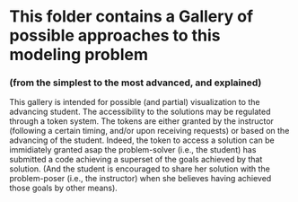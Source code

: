 # This folder contains a Gallery of possible approaches to this modeling problem
### (from the simplest to the most advanced, and explained)

This gallery is intended for possible (and partial) visualization to the advancing student.
The accessibility to the solutions may be regulated through a token system.
The tokens are either granted by the instructor (following a certain timing, and/or upon receiving requests)
or based on the advancing of the student.
Indeed, the token to access a solution can be immidiately granted asap the problem-solver (i.e., the student)
has submitted a code achieving a superset of the goals achieved by that solution.
(And the student is encouraged to share her solution with the problem-poser (i.e., the instructor)
when she believes having achieved those goals by other means).


